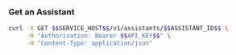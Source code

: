 ### Get an Assistant

```bash
curl -X GET $$SERVICE_HOST$$/v1/assistants/$$ASSISTANT_ID$$ \
     -H "Authorization: Bearer $$API_KEY$$" \
     -H "Content-Type: application/json"
```
